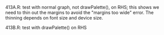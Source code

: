 413A.R: test with normal graph, not drawPalette(), on RHS; this shows we need
to thin out the margins to avoid the "margins too wide" error.  The thinning
depends on font size and device size.

413B.R: test with drawPalette() on RHS

